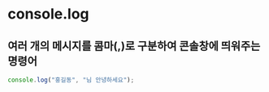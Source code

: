 console.log
===========
여러 개의 메시지를 콤마(,)로 구분하여 콘솔창에 띄워주는 명령어
--------------------------------------------------------------
```js
console.log("홍길동", "님 안녕하세요");
```